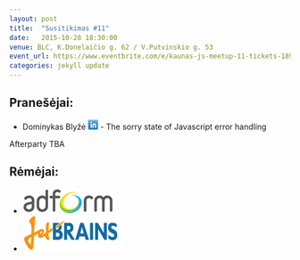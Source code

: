 ```yaml
---
layout: post
title:  "Susitikimas #11"
date:   2015-10-28 18:30:00
venue: BLC, K.Donelaičio g. 62 / V.Putvinskio g. 53
event_url: https://www.eventbrite.com/e/kaunas-js-meetup-11-tickets-18951756213
categories: jekyll update
---
```

## Pranešėjai:
  * Dominykas Blyžė [![LinkedIn](img/icon-linkedin.png)](https://ie.linkedin.com/in/dominykas) - The sorry state of Javascript error handling

  Afterparty TBA

## Rėmėjai:

  * [![Adform](img/adform-logo.jpg)](http://www.adform.com)
  * [![JetBrains](img/jetbrains-logo.png)](https://www.jetbrains.com/)
